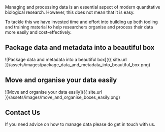 Managing and processing data is an essential aspect of modern quantitative
biological research. However, this does not mean that it is easy.

To tackle this we have invested time and effort into building up both tooling
and training material to help researchers organise and process their data more
easily and cost-effectively.

## Package data and metadata into a beautiful box

![Package data and metadata into a beautiful box]({{ site.url }}/assets/images/package_data_and_metadata_into_beautiful_box.png)

## Move and organise your data easily

![Move and organise your data easily]({{ site.url }}/assets/images/move_and_organise_boxes_easily.png)


## Contact Us

If you need advice on how to manage data please do get in touch with us. 

